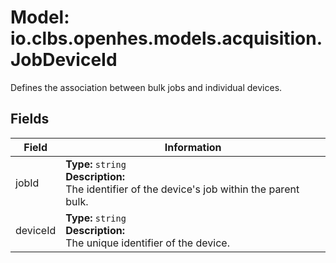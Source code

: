 # Model: io.clbs.openhes.models.acquisition.JobDeviceId

Defines the association between bulk jobs and individual devices.

## Fields

| Field | Information |
| --- | --- |
| jobId | <b>Type:</b> `string`<br><b>Description:</b><br>The identifier of the device's job within the parent bulk. |
| deviceId | <b>Type:</b> `string`<br><b>Description:</b><br>The unique identifier of the device. |

